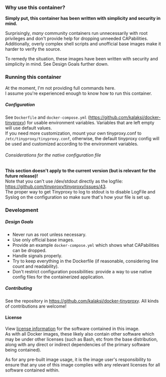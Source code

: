 ### Why use this container?
**Simply put, this container has been written with simplicity and security in mind.**

Surprisingly, _many_ community containers run unnecessarily with root privileges and don't provide help for dropping unneeded CAPabilities.
Additionally, overly complex shell scripts and unofficial base images make it harder to verify the source.  

To remedy the situation, these images have been written with security and simplicity in mind. See Design Goals further down.

### Running this container
At the moment, I'm not providing full commands here.  
I assume you're experienced enough to know how to run this container.  

##### Configuration
See ```Dockerfile``` and ```docker-compose.yml``` (<https://github.com/kalaksi/docker-tinyproxy>) for usable environment variables. Variables that are left empty will use default values.  
If you need more customization, mount your own tinyproxy.conf to ```/etc/tinyproxy/tinyproxy.conf```,
otherwise, the default tinyproxy config will be used and customized according to the environment variables.

###### Considerations for the native configuration file
**This section doesn't apply to the current version (but is relevant for the future release)!**  
Note that you can't use /dev/stdout directly as the logfile: <https://github.com/tinyproxy/tinyproxy/issues/43>.  
The proper way to get Tinyproxy to log to stdout is to disable LogFile and Syslog on the configuration
so make sure that's how your file is set up.

### Development
##### Design Goals
- Never run as root unless necessary.
- Use only official base images.
- Provide an example ```docker-compose.yml``` which shows what CAPabilities can be dropped.
- Handle signals properly.
- Try to keep everything in the Dockerfile (if reasonable, considering line count and readability).
- Don't restrict configuration possibilities: provide a way to use native config files for the containerized application.

##### Contributing
See the repository in <https://github.com/kalaksi/docker-tinyproxy>.
All kinds of contributions are welcome!

#### License
View [license information](https://github.com/kalaksi/docker-tinyproxy/blob/master/LICENSE) for the software contained in this image.  
As with all Docker images, these likely also contain other software which may be under other licenses (such as Bash, etc from the base distribution, along with any direct or indirect dependencies of the primary software being contained).  
  
As for any pre-built image usage, it is the image user's responsibility to ensure that any use of this image complies with any relevant licenses for all software contained within.

